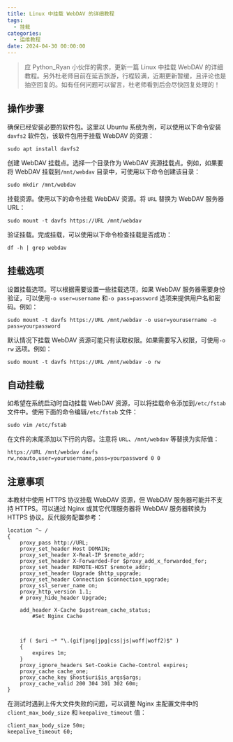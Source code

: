 ```yaml
---
title: Linux 中挂载 WebDAV 的详细教程
tags:
  - 挂载
categories:
  - 运维教程
date: 2024-04-30 00:00:00
---
```


> 应 Python_Ryan 小伙伴的需求，更新一篇 Linux 中挂载 WebDAV 的详细教程。另外杜老师目前在延吉旅游，行程较满，近期更新暂缓，且评论也是抽空回复的。如有任何问题可以留言，杜老师看到后会尽快回复处理的！

<!-- more -->

## 操作步骤

确保已经安装必要的软件包。这里以 Ubuntu 系统为例，可以使用以下命令安装 `davfs2` 软件包，该软件包用于挂载 WebDAV 的资源：

```
sudo apt install davfs2
```

创建 WebDAV 挂载点。选择一个目录作为 WebDAV 资源挂载点。例如，如果要将 WebDAV 挂载到`/mnt/webdav` 目录中，可使用以下命令创建该目录：

```
sudo mkdir /mnt/webdav
```

挂载资源。使用以下的命令挂载 WebDAV 资源。将 `URL` 替换为 WebDAV 服务器 URL：

```
sudo mount -t davfs https://URL /mnt/webdav
```

验证挂载。完成挂载，可以使用以下命令检查挂载是否成功：

```
df -h | grep webdav
```

## 挂载选项

设置挂载选项。可以根据需要设置一些挂载选项，如果 WebDAV 服务器需要身份验证，可以使用`-o user=username` 和`-o pass=password` 选项来提供用户名和密码。例如：

```
sudo mount -t davfs https://URL /mnt/webdav -o user=yourusername -o pass=yourpassword
```

默认情况下挂载 WebDAV 资源可能只有读取权限。如果需要写入权限，可使用`-o rw` 选项。例如：

```
sudo mount -t davfs https://URL /mnt/webdav -o rw
```

## 自动挂载

如希望在系统启动时自动挂载 WebDAV 资源，可以将挂载命令添加到`/etc/fstab` 文件中。使用下面的命令编辑`/etc/fstab` 文件：

```
sudo vim /etc/fstab
```

在文件的末尾添加以下行的内容。注意将 `URL`、`/mnt/webdav` 等替换为实际值：

```
https://URL /mnt/webdav davfs rw,noauto,user=yourusername,pass=yourpassword 0 0
```

## 注意事项

本教材中使用 HTTPS 协议挂载 WebDAV 资源，但 WebDAV 服务器可能并不支持 HTTPS。可以通过 Nginx 或其它代理服务器将 WebDAV 服务器转换为 HTTPS 协议。反代服务配置参考：

```
location ^~ /
{
    proxy_pass http://URL;
    proxy_set_header Host DOMAIN;
    proxy_set_header X-Real-IP $remote_addr;
    proxy_set_header X-Forwarded-For $proxy_add_x_forwarded_for;
    proxy_set_header REMOTE-HOST $remote_addr;
    proxy_set_header Upgrade $http_upgrade;
    proxy_set_header Connection $connection_upgrade;
    proxy_ssl_server_name on;
    proxy_http_version 1.1;
    # proxy_hide_header Upgrade;

    add_header X-Cache $upstream_cache_status;
		#Set Nginx Cache



    if ( $uri ~* "\.(gif|png|jpg|css|js|woff|woff2)$" )
    {
        expires 1m;
    }
    proxy_ignore_headers Set-Cookie Cache-Control expires;
    proxy_cache cache_one;
    proxy_cache_key $host$uri$is_args$args;
    proxy_cache_valid 200 304 301 302 60m;
}
```

在测试时遇到上传大文件失败的问题，可以调整 Nginx 主配置文件中的 `client_max_body_size` 和 `keepalive_timeout` 值：

```
client_max_body_size 50m;
keepalive_timeout 60;
```